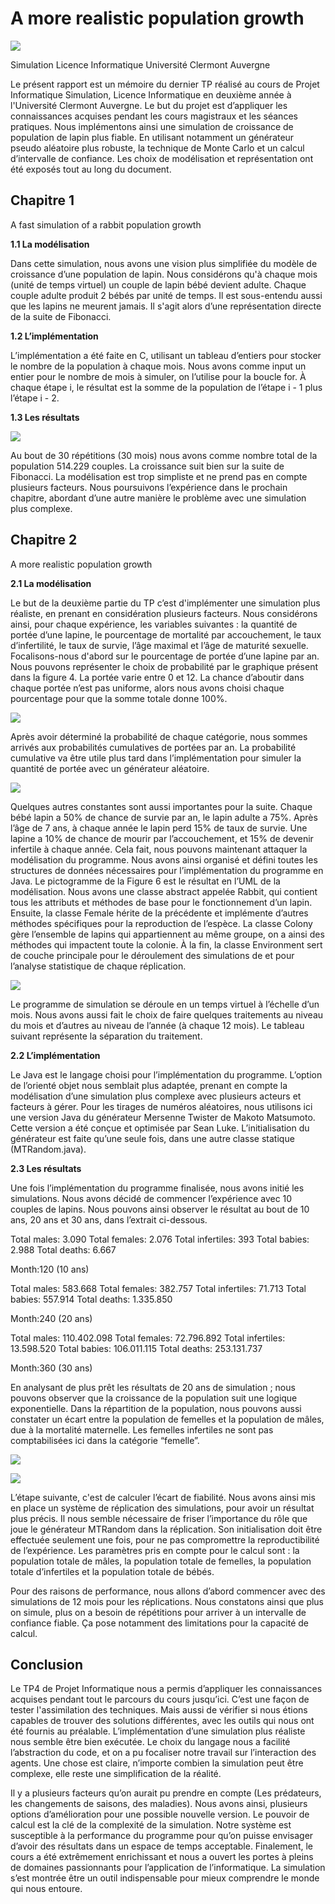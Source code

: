 # **A more realistic population growth**

![](https://raw.githubusercontent.com/rafaelbenaion/project-rabbitSimulation/master/src/Aspose.Words.00945d46-d327-4f90-b616-090ba31b7551.001.png)


Simulation Licence Informatique
Université Clermont Auvergne

Le présent rapport est un mémoire du dernier TP réalisé au cours de Projet Informatique Simulation, Licence Informatique en deuxième année à l'Université Clermont Auvergne. Le but du projet est d’appliquer les connaissances acquises pendant les cours magistraux et les séances pratiques. Nous implémentons ainsi une simulation de croissance de population de lapin plus fiable. En utilisant notamment un générateur pseudo aléatoire plus robuste, la technique de Monte Carlo et un calcul d’intervalle de confiance. Les choix de modélisation et représentation ont été exposés tout au long du document.


## **Chapitre 1**
A fast simulation of a rabbit population growth

**1.1 La modélisation**

Dans cette simulation, nous avons une vision plus simplifiée du modèle de croissance d’une population de lapin. Nous considérons qu'à chaque mois (unité de temps virtuel) un couple de lapin bébé devient adulte. Chaque couple adulte produit 2 bébés par unité de temps. Il est sous-entendu aussi que les lapins ne meurent jamais. Il s'agit alors d’une représentation directe de la suite de Fibonacci.

**1.2 L’implémentation**

L’implémentation a été faite en C, utilisant un tableau d’entiers pour stocker le nombre de la population à chaque mois. Nous avons comme input un entier pour le nombre de mois à simuler, on l’utilise pour la boucle for. À chaque étape i, le résultat est la somme de la population de l’étape i - 1 plus l’étape i - 2.

**1.3 Les résultats**

![](https://raw.githubusercontent.com/rafaelbenaion/project-rabbitSimulation/master/src/Aspose.Words.00945d46-d327-4f90-b616-090ba31b7551.004.png)

Au bout de 30 répétitions (30 mois) nous avons comme nombre total de la population 514.229 couples. La croissance suit bien sur la suite de Fibonacci. La modélisation est trop simpliste et ne prend pas en compte plusieurs facteurs. Nous poursuivons l’expérience dans le prochain chapitre, abordant d’une autre manière le problème avec une simulation plus complexe.

## **Chapitre 2**
A more realistic population growth

**2.1 La modélisation**

Le but de la deuxième partie du TP c’est d'implémenter une simulation plus réaliste, en prenant en considération plusieurs facteurs. Nous considérons ainsi, pour chaque expérience, les variables suivantes : la quantité de portée d’une lapine, le pourcentage de mortalité par accouchement, le taux d’infertilité, le taux de survie, l’âge maximal et l’âge de maturité sexuelle. Focalisons-nous d'abord sur le pourcentage de portée d’une lapine par an. Nous pouvons représenter le choix de probabilité par le graphique présent dans la figure 4. La portée varie entre 0 et 12. La chance d’aboutir dans chaque portée n’est pas uniforme, alors nous avons choisi chaque pourcentage pour que la somme totale donne 100%.

![](https://raw.githubusercontent.com/rafaelbenaion/project-rabbitSimulation/master/src/Aspose.Words.00945d46-d327-4f90-b616-090ba31b7551.005.png)

 Après avoir déterminé la probabilité de chaque catégorie, nous sommes arrivés aux probabilités cumulatives de portées par an. La probabilité cumulative va être utile plus tard dans l’implémentation pour simuler la quantité de portée avec un générateur aléatoire.
 
![]( https://raw.githubusercontent.com/rafaelbenaion/project-rabbitSimulation/master/src/Aspose.Words.00945d46-d327-4f90-b616-090ba31b7551.006.png)

Quelques autres constantes sont aussi importantes pour la suite. Chaque bébé lapin a 50% de chance de survie par an, le lapin adulte a 75%. Après l’âge de 7 ans, à chaque année le lapin perd 15% de taux de survie. Une lapine a 10% de chance de mourir par l’accouchement, et 15% de devenir infertile à chaque année.
Cela fait, nous pouvons maintenant attaquer la modélisation du programme. Nous avons ainsi organisé et défini toutes les structures de données nécessaires pour l’implémentation du programme en Java. Le pictogramme de la Figure 6 est le résultat en l’UML de la modélisation. Nous avons une classe abstract appelée Rabbit, qui contient tous les attributs et méthodes de base pour le fonctionnement d’un lapin. Ensuite, la classe Female hérite de la précédente et implémente d’autres méthodes spécifiques pour la reproduction de l’espèce. La classe Colony gère l’ensemble de lapins qui appartiennent au même groupe, on a ainsi des méthodes qui impactent toute la colonie. À la fin, la classe Environment sert de couche principale pour le déroulement des simulations de et pour l’analyse statistique de chaque réplication.


![](https://raw.githubusercontent.com/rafaelbenaion/project-rabbitSimulation/master/src/Aspose.Words.00945d46-d327-4f90-b616-090ba31b7551.007.jpeg)

Le programme de simulation se déroule en un temps virtuel à l’échelle d’un mois. Nous avons aussi fait le choix de faire quelques traitements au niveau du mois et d’autres au niveau de l’année (à chaque 12 mois). Le tableau suivant représente la séparation du traitement.

**2.2 L’implémentation**

Le Java est le langage choisi pour l’implémentation du programme. L’option de l’orienté objet nous semblait plus adaptée, prenant en compte la modélisation d’une simulation plus complexe avec plusieurs acteurs et facteurs à gérer. Pour les tirages de numéros aléatoires, nous utilisons ici une version Java du générateur Mersenne Twister de Makoto Matsumoto. Cette version a été conçue et optimisée par Sean Luke. L’initialisation du générateur est faite qu’une seule fois, dans une autre classe statique (MTRandom.java).

**2.3 Les résultats**

Une fois l’implémentation du programme finalisée, nous avons initié les simulations. Nous avons décidé de commencer l’expérience avec 10 couples de lapins. Nous pouvons ainsi observer le résultat au bout de 10 ans, 20 ans et 30 ans, dans l’extrait ci-dessous.

Total males:      3.090
Total females:    2.076
Total infertiles: 393
Total babies:     2.988
Total deaths:     6.667

Month:120 (10 ans)


Total males:      583.668
Total females:    382.757
Total infertiles: 71.713
Total babies:     557.914
Total deaths:     1.335.850

Month:240 (20 ans)


Total males:      110.402.098
Total females:    72.796.892
Total infertiles: 13.598.520
Total babies:     106.011.115
Total deaths:     253.131.737

Month:360 (30 ans)
 
En analysant de plus prêt les résultats de 20 ans de simulation ; nous pouvons observer que la croissance de la population suit une logique exponentielle. Dans la répartition de la population, nous pouvons aussi constater un écart entre la population de femelles et la population de mâles, due à la mortalité maternelle. Les femelles infertiles ne sont pas comptabilisées ici dans la catégorie “femelle”.

![](https://raw.githubusercontent.com/rafaelbenaion/project-rabbitSimulation/master/src/Aspose.Words.00945d46-d327-4f90-b616-090ba31b7551.020.png)

![](https://raw.githubusercontent.com/rafaelbenaion/project-rabbitSimulation/master/src/Aspose.Words.00945d46-d327-4f90-b616-090ba31b7551.021.png)

L’étape suivante, c'est de calculer l’écart de fiabilité. Nous avons ainsi mis en place un système de réplication des simulations, pour avoir un résultat plus précis. Il nous semble nécessaire de friser l’importance du rôle que joue le générateur MTRandom dans la réplication. Son initialisation doit être effectuée seulement une fois, pour ne pas compromettre la reproductibilité de l’expérience. Les paramètres pris en compte pour le calcul sont : la population totale de mâles, la population totale de femelles, la population totale d’infertiles et la population totale de bébés.

Pour des raisons de performance, nous allons d’abord commencer avec des simulations de 12 mois pour les réplications. Nous constatons ainsi que plus on simule, plus on a besoin de répétitions pour arriver à un intervalle de confiance fiable. Ça pose notamment des limitations pour la capacité de calcul.

## **Conclusion**

Le TP4 de Projet Informatique nous a permis d’appliquer les connaissances acquises pendant tout le parcours du cours jusqu’ici. C’est une façon de tester l'assimilation des techniques. Mais aussi de vérifier si nous étions capables de trouver des solutions différentes, avec les outils qui nous ont été fournis au préalable. L’implémentation d’une simulation plus réaliste nous semble être bien exécutée. Le choix du langage nous a facilité l’abstraction du code, et on a pu focaliser notre travail sur l’interaction des agents. Une chose est claire, n’importe combien la simulation peut être complexe, elle reste une simplification de la réalité. 

Il y a plusieurs facteurs qu’on aurait pu prendre en compte (Les prédateurs, les changements de saisons, des maladies). Nous avons ainsi, plusieurs options d’amélioration pour une possible nouvelle version. Le pouvoir de calcul est la clé de la complexité de la simulation. Notre système est susceptible à la performance du programme pour qu’on puisse envisager d’avoir des résultats dans un espace de temps acceptable. Finalement, le cours a été extrêmement enrichissant et nous a ouvert les portes à pleins de domaines passionnants pour l’application de l’informatique. La simulation s’est montrée être un outil indispensable pour mieux comprendre le monde qui nous entoure.

